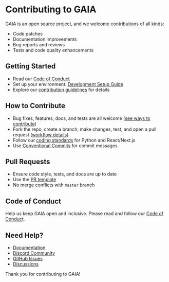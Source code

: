 # Contributing to GAIA

GAIA is an open source project, and we welcome contributions of all kinds:

- Code patches
- Documentation improvements
- Bug reports and reviews
- Tests and code quality enhancements

## Getting Started

- Read our [Code of Conduct](https://github.com/heygaia/gaia/blob/master/CODE_OF_CONDUCT.md)
- Set up your environment: [Development Setup Guide](https://docs.heygaia.io/developers/development-setup)
- Explore our [contribution guidelines](https://docs.heygaia.io/developers/contributing) for details

## How to Contribute

- Bug fixes, features, docs, and tests are all welcome ([see ways to contribute](https://docs.heygaia.io/developers/contributing#ways-to-contribute))
- Fork the repo, create a branch, make changes, test, and open a pull request ([workflow details](https://docs.heygaia.io/developers/contributing#contribution-workflow))
- Follow our [coding standards](https://docs.heygaia.io/developers/contributing#coding-standards) for Python and React/Next.js
- Use [Conventional Commits](https://docs.heygaia.io/developers/contributing#commit-message-guidelines) for commit messages

## Pull Requests

- Ensure code style, tests, and docs are up to date
- Use the [PR template](https://docs.heygaia.io/developers/contributing#pr-description-template)
- No merge conflicts with `master` branch

## Code of Conduct

Help us keep GAIA open and inclusive. Please read and follow our [Code of Conduct](https://github.com/heygaia/gaia/blob/master/CODE_OF_CONDUCT.md).

## Need Help?

- [Documentation](https://docs.heygaia.io/)
- [Discord Community](https://discord.heygaia.io/)
- [GitHub Issues](https://github.com/heygaia/gaia/issues)
- [Discussions](https://github.com/heygaia/gaia/discussions)

Thank you for contributing to GAIA!
